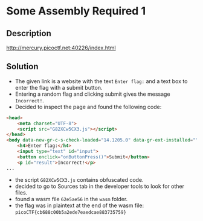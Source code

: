 # Some Assembly Required 1
## Description
http://mercury.picoctf.net:40226/index.html
## Solution
- The given link is a website with the text `Enter flag:` and a text box to enter the flag with a submit button.
- Entering a random flag and clicking submit gives the message `Incorrect!`.
- Decided to inspect the page and found the following code:
```html
<head>
	<meta charset="UTF-8">
	<script src="G82XCw5CX3.js"></script>
</head>
<body data-new-gr-c-s-check-loaded="14.1205.0" data-gr-ext-installed="" data-new-gr-c-s-loaded="14.1206.0">
	<h4>Enter flag:</h4>
	<input type="text" id="input">
	<button onclick="onButtonPress()">Submit</button>
	<p id="result">Incorrect!</p>
...
```
- the script `G82XCw5CX3.js` contains obfuscated code.
- decided to go to Sources tab in the developer tools to look for other files.
- found a wasm file `62e5ae56` in the `wasm` folder.
- the flag was in plaintext at the end of the wasm file: `picoCTF{cb688c00b5a2ede7eaedcae883735759}`